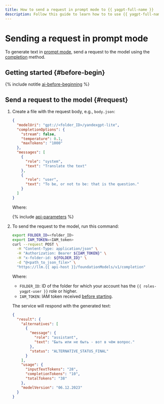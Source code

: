 ```yaml
---
title: How to send a request in prompt mode to {{ yagpt-full-name }}
description: Follow this guide to learn how to to use {{ yagpt-full-name }} in prompt mode.
---
```


# Sending a request in prompt mode

To generate text in [prompt mode](../concepts/index.md#working-mode), send a request to the model using the [completion](../text-generation/api-ref/TextGeneration/completion.md) method.

## Getting started {#before-begin}

{% include notitle [ai-before-beginning](../../_includes/foundation-models/yandexgpt/ai-before-beginning.md) %}

## Send a request to the model {#request}

1. Create a file with the request body, e.g., `body.json`:

   ```json
   {
     "modelUri": "gpt://<folder_ID>/yandexgpt-lite",
     "completionOptions": {
       "stream": false,
       "temperature": 0.1,
       "maxTokens": "1000"
     },
     "messages": [
       {
         "role": "system",
         "text": "Translate the text"
       },
       {
         "role": "user",
         "text": "To be, or not to be: that is the question."
       }
     ]
   }
   ```

   Where:

   {% include [api-parameters](../../_includes/foundation-models/yandexgpt/api-parameters.md) %}

1. To send the request to the model, run this command:

   ```bash
   export FOLDER_ID=<folder_ID>
   export IAM_TOKEN=<IAM_token>
   curl --request POST \
     -H "Content-Type: application/json" \
     -H "Authorization: Bearer ${IAM_TOKEN}" \
     -H "x-folder-id: ${FOLDER_ID}" \
     -d "@<path_to_json_file>" \
     "https://llm.{{ api-host }}/foundationModels/v1/completion"
   ```

   Where:

   * `FOLDER_ID`: ID of the folder for which your account has the `{{ roles-yagpt-user }}` role or higher.
   * `IAM_TOKEN`: IAM token received [before starting](#before-begin).

   The service will respond with the generated text:

   ```json
   {
     "result": {
       "alternatives": [
         {
           "message": {
             "role": "assistant",
             "text": "Быть или не быть - вот в чём вопрос."
           },
           "status": "ALTERNATIVE_STATUS_FINAL"
         }
       ],
       "usage": {
         "inputTextTokens": "28",
         "completionTokens": "10",
         "totalTokens": "38"
       },
       "modelVersion": "06.12.2023"
     }
   }
   ```
